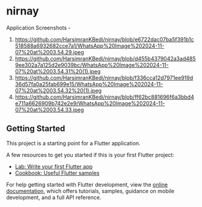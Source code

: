 # nirnay

Application Screenshots - 
1. https://github.com/HarsimranKBedi/nirnay/blob/e6722dac07ba5f391b1c518588a6932682cce7a1/WhatsApp%20Image%202024-11-07%20at%2003.54.29.jpeg
2. https://github.com/HarsimranKBedi/nirnay/blob/d455b4379042a3ad4859ee302a7a125d2e9039bc/WhatsApp%20Image%202024-11-07%20at%2003.54.31%20(1).jpeg
3. https://github.com/HarsimranKBedi/nirnay/blob/f336cca12d7971ee919d36d57fa0a25fab699e15/WhatsApp%20Image%202024-11-07%20at%2003.54.32%20(1).jpeg
4. https://github.com/HarsimranKBedi/nirnay/blob/ff62bc881696f6a3bbd4e711a6626909b742e2e9/WhatsApp%20Image%202024-11-07%20at%2003.54.33.jpeg

## Getting Started

This project is a starting point for a Flutter application.

A few resources to get you started if this is your first Flutter project:

- [Lab: Write your first Flutter app](https://docs.flutter.dev/get-started/codelab)
- [Cookbook: Useful Flutter samples](https://docs.flutter.dev/cookbook)

For help getting started with Flutter development, view the
[online documentation](https://docs.flutter.dev/), which offers tutorials,
samples, guidance on mobile development, and a full API reference.
